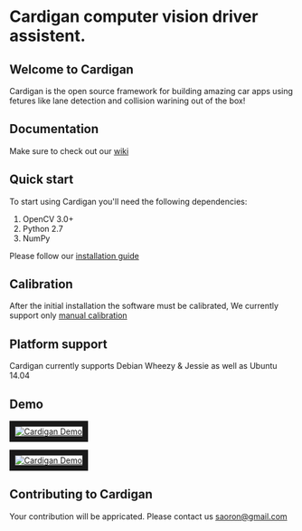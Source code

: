 # Cardigan computer vision driver assistent.

## Welcome to Cardigan
Cardigan is the open source framework for building amazing car apps using fetures like lane detection and collision warining out of the box!

## Documentation
Make sure to check out our [wiki](https://github.com/yapQ/cardiganCamVision/wiki)

## Quick start
To start using Cardigan you'll need the following dependencies:

1. OpenCV 3.0+
2. Python 2.7
3. NumPy

Please follow our [installation guide](https://github.com/CardiganCam/Cardigan/wiki/Installation)

## Calibration
After the initial installation the software must be calibrated, We currently support only [manual calibration](https://github.com/CardiganCam/Cardigan/wiki/Calibration)
## Platform support
Cardigan currently supports Debian Wheezy & Jessie as well as Ubuntu 14.04

## Demo
<a href="http://www.youtube.com/watch?feature=player_embedded&v=Cdc1ZCvoe2A
" target="_blank"><img src="http://img.youtube.com/vi/Cdc1ZCvoe2A/0.jpg" 
alt="Cardigan Demo"  border="10" /></a>

<a href="http://www.youtube.com/watch?feature=player_embedded&v=6sp2wUMysc0
" target="_blank"><img src="http://img.youtube.com/vi/6sp2wUMysc0/0.jpg" 
alt="Cardigan Demo"  border="10" /></a>

## Contributing to Cardigan
Your contribution will be appricated. Please contact us saoron@gmail.com





